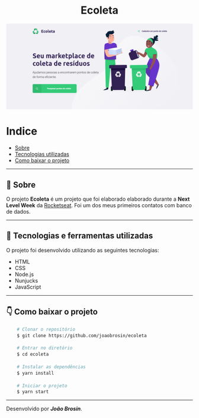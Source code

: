 <div align="center">    
    <h1> Ecoleta </h1>
</div>

<div align="center">
    <img  width="600px" src="public/assets/layout.png">
</div>

# Indice
- [Sobre](#-sobre)
- [Tecnologias utilizadas](#-tecnologias-e-ferramentas-utilizadas)
- [Como baixar o projeto](#-como-baixar-o-projeto)

---

## 📝 Sobre
O projeto **Ecoleta** é um projeto que foi elaborado elaborado durante a **Next Level Week** da [Rocketseat](https://rocketseat.com.br). Foi um dos meus primeiros contatos com banco de dados.

---

## 🚀 Tecnologias e ferramentas utilizadas
O projeto foi desenvolvido utilizando as seguintes tecnologias:

- HTML
- CSS
- Node.js
- Nunjucks
- JavaScript

---

## 👇 Como baixar o projeto
```bash
    # Clonar o repositório
    $ git clone https://github.com/joaobrosin/ecoleta

    # Entrar no diretório
    $ cd ecoleta

    # Instalar as dependências
    $ yarn install

    # Iniciar o projeto
    $ yarn start
```
---

Desenvolvido por ***João Brosin***.